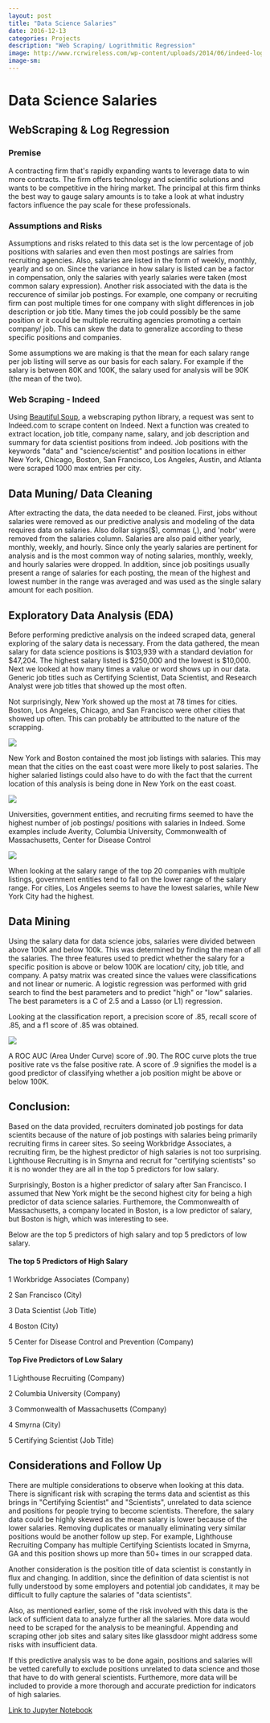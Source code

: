 ```yaml
---
layout: post
title: "Data Science Salaries"
date: 2016-12-13
categories: Projects
description: "Web Scraping/ Logrithmitic Regression"
image: http://www.rcrwireless.com/wp-content/uploads/2014/06/indeed-logo-1024x422.jpg
image-sm:
---
```


# Data Science Salaries

## WebScraping & Log Regression 

### Premise

A contracting firm that's rapidly expanding wants to leverage data to win more contracts. The firm offers technology and scientific solutions and wants to be competitive in the hiring market. The principal at this firm thinks the best way to gauge salary amounts is to take a look at what industry factors influence the pay scale for these professionals. 

### Assumptions and Risks

Assumptions and risks related to this data set is the low percentage of job positions with salaries and even then most postings are salries from recruiting agencies. Also, salaries are listed in the form of weekly, monthly, yearly and so on. Since the variance in how salary is listed can be a factor in compensation, only the salaries with yearly salaries were taken (most common salary expression). Another risk associated with the data is the reccurence of similar job postings. For example, one company or recruiting firm can post multiple times for one company with slight differences in job description or job title. Many times the job could possibly be the same position or it could be multiple recruiting agencies promoting a certain company/ job. This can skew the data to generalize according to these specific positions and companies.

Some assumptions we are making is that the mean for each salary range per job listing will serve as our basis for each salary. For example if the salary is between 80K and 100K, the salary used for analysis will be 90K (the mean of the two). 
       
### Web Scraping - Indeed

Using [Beautiful Soup](https://www.crummy.com/software/BeautifulSoup/), a webscraping python library, a request was sent to Indeed.com to scrape content on Indeed. Next a function was created to extract location, job title, company name, salary, and job description and summary for data scientist positions from indeed. Job positions with the keywords "data" and "science/scientist" and position locations in either New York, Chicago, Boston, San Francisco, Los Angeles, Austin, and Atlanta were scraped 1000 max entries per city. 

## Data Muning/ Data Cleaning

After extracting the data, the data needed to be cleaned. First, jobs without salaries were removed as our predictive analysis and modeling of the data requires data on salaries. Also dollar signs($), commas (,), and 'nobr' were removed from the salaries column. Salaries are also paid either yearly, monthly, weekly, and hourly. Since only the yearly salaries are pertinent for analysis and is the most common way of noting salaries, monthly, weekly, and hourly salaries were dropped. In addition, since job positings usually present a range of salaries for each posting, the mean of the highest and lowest number in the range was averaged and was used as the single salary amount for each position.

## Exploratory Data Analysis (EDA)

Before performing predictive analysis on the indeed scraped data, general exploring of the salary data is necessary. From the data gathered, the mean salary for data science positions is $103,939 with a standard deviation for $47,204. The highest salary listed is $250,000 and the lowest is $10,000. Next we looked at how many times a value or word shows up in our data. Generic job titles such as Certifying Scientist, Data Scientist, and Research Analyst were job titles that showed up the most often. 

Not surprisingly, New York showed up the most at 78 times for cities. Boston, Los Angeles, Chicago, and San Francisco were other cities that showed up often. This can probably be attributted to the nature of the scrapping.

<img src='https://github.com/AndrewJeong89/AndrewJeong89.github.io/blob/master/_posts/Images/Webscrapping%20Indeed%20Images/Picture1.png?raw=true' >

New York and Boston contained the most job listings with salaries. This may mean that the cities on the east coast were more likely to post salaries. The higher salaried listings could also have to do with the fact that the current location of this analysis is being done in New York on the east coast.

<img src='https://github.com/AndrewJeong89/AndrewJeong89.github.io/blob/master/_posts/Images/Webscrapping%20Indeed%20Images/Picture2.png?raw=true' >

Universities, government entities, and recruiting firms seemed to have the highest number of job postings/ positions with salaries in Indeed. Some examples include Averity, Columbia University, Commonwealth of Massachusetts, Center for Disease Control

<img src='https://github.com/AndrewJeong89/AndrewJeong89.github.io/blob/master/_posts/Images/Webscrapping%20Indeed%20Images/Picture3.png?raw=true' >

When looking at the salary range of the top 20 companies with multiple listings, government entities tend to fall on the lower range of the salary range. For cities, Los Angeles seems to have the lowest salaries, while New York City had the highest.


## Data Mining

Using the salary data for data science jobs, salaries were divided between above 100K and below 100k. This was determined by finding the mean of all the salaries. The three features used to predict whether the salary for a specific position is above or below 100K are location/ city, job title, and company. A patsy matrix was created since the values were classifications and not linear or numeric. A logistic regression was performed with grid search to find the best parameters and to predict "high" or "low" salaries. The best parameters is a C of 2.5 and a Lasso (or L1) regression. 

Looking at the classification report, a precision score of .85, recall score of .85, and a f1 score of .85 was obtained. 

<img src='https://github.com/AndrewJeong89/AndrewJeong89.github.io/blob/master/_posts/Images/Webscrapping%20Indeed%20Images/ROC%20Curve%20-%20Webscrapping.png?raw=true' >

A ROC AUC (Area Under Curve) score of .90. The ROC curve plots the true positive rate vs the false positive rate. A score of .9 signifies the model is a good predictor of classifying whether a job position might be above or below 100K.

## Conclusion:

Based on the data provided, recruiters dominated job postings for data scientits because of the nature of job postings with salaries being primarily recruiting firms in career sites. So seeing Workbridge Associates, a recruiting firm, be the highest predictor of high salaries is not too surprising. Lighthouse Recruiting is in Smyrna and recruit for "certifying scientists" so it is no wonder they are all in the top 5 predictors for low salary. 

Surprisingly, Boston is a higher predictor of salary after San Francisco. I assumed that New York might be the second highest city for being a high predictor of data science salaries. Furthemore, the Commonwealth of Massachusetts, a company located in Boston, is a low predictor of salary, but Boston is high, which was interesting to see. 

Below are the top 5 predictors of high salary and top 5 predictors of low salary.

#### The top 5 Predictors of High Salary

1 Workbridge Associates
(Company)

2 San Francisco 
(City)

3 Data Scientist 
(Job Title)

4 Boston 
(City)

5 Center for Disease Control and Prevention 
(Company)

#### Top Five Predictors of Low Salary

1 Lighthouse Recruiting
(Company)

2 Columbia University
(Company)

3 Commonwealth of Massachusetts 
(Company)

4 Smyrna 
(City)

5 Certifying Scientist 
(Job Title)


## Considerations and Follow Up

There are multiple considerations to observe when looking at this data. There is significant risk with scraping the terms data and scientist as this brings in "Certifying Scientist" and "Scientists", unrelated to data science and positions for people trying to become scientists. Therefore, the salary data could be highly skewed as the mean salary is lower because of the lower salaries. Removing duplicates or manually eliminating very similar positions would be another follow up step. For example, Lighthouse Recruiting Company has multiple Certifying Scientists located in Smyrna, GA and this position shows up more than 50+ times in our scrapped data.

Another consideration is the position title of data scientist is constantly in flux and changing. In addition, since the definition of data scientist is not fully understood by some employers and potential job candidates, it may be difficult to fully capture the salaries of "data scientists".

Also, as mentioned earlier, some of the risk involved with this data is the lack of sufficient data to analyze further all the salaries. More data would need to be scraped for the analysis to be meaningful. Appending and scraping other job sites and salary sites like glassdoor might address some risks with insufficient data.

If this predictive analysis was to be done again, positions and salaries will be vetted carefully to exclude positions unrelated to data science and those that have to do with general scientists. Furthemore, more data will be included to provide a more thorough and accurate prediction for indicators of high salaries. 

[Link to Jupyter Notebook](https://github.com/AndrewJeong89/GA-DSI/blob/master/projects/projects-weekly/project-04/Project%204%20-%20Web%20Scrapping%20Data%20Scientist%20Salaries-Full-aj.ipynb)




